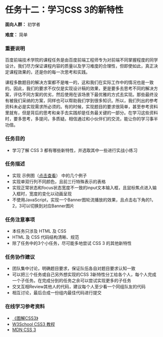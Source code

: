 # 任务十二：学习CSS 3的新特性

**面向人群：**
初学者

**难度：**
简单

### 重要说明

百度前端技术学院的课程任务是由百度前端工程师专为对前端不同掌握程度的同学设计。我们尽力保证课程内容的质量以及学习难度的合理性，但即使如此，真正决定课程效果的，还是你的每一次思考和实践。

课程多数题目的解决方案都不是唯一的，这和我们在实际工作中的情况也是一致的。因此，我们的要求不仅仅是实现设计稿的效果，更是要多去思考不同的解决方案，评估不同方案的优劣，然后使用在该场景下最优雅的方式去实现。那些最终没有被我们采纳的方案，同样也可以帮助我们学到很多知识。所以，我们列出的参考资料未必是实现需求所必须的。有的时候，实现题目的要求很简单，甚至参考资料里就有，但是背后的思考和亲手去实践却是任务最关键的一部分。在学习这些资料时，要多思考，多提问，多质疑。相信通过和小伙伴们的交流，能让你的学习事半功倍。

### 任务目的

- 学习了解 CSS 3 都有哪些新特性，并选取其中一些进行实战小练习

### 任务描述

- 实现 示例图（[点击查看](task_1_12-sample.jpg)） 中的几个例子
- 实现单双行列不同颜色，且前三行特殊表示的表格
- 实现正常状态和focus状态宽度不一致的input文本输入框，且鼠标焦点进入输入框时，宽度的变化以动画呈现
- 不使用JavaScript，实现一个Banner图轮流播放的效果，且点击右下角的1，2，3可以切换到对应Banner图片

### 任务注意事项

- 本任务只涉及 HTML 及 CSS
- HTML 及 CSS 代码结构清晰、规范
- 除了任务中的3个小任务，尽可能多地尝试 CSS 3 的其他新特性

### 任务协作建议

- 团队集中讨论，明确题目要求，保证队伍各自对题目要求认知一致
- 可以把三个任务或自己另外想实现的CSS 3新特性分工给各个人，每个人完成一个子任务。在完成分到的任务之余可以尝试实现更多的子任务
- 交叉互相Review其他人的代码，建议每个人至少看一个同组队友的代码
- 相互讨论，最后合成一份组内最佳代码进行提交

### 在线学习参考资料

- [《图解CSS3》](https://book.douban.com/subject/25920727/)
- [W3School CSS3 教程](http://www.w3school.com.cn/css3/index.asp)
- [MDN CSS 3](https://developer.mozilla.org/zh-CN/docs/Web/CSS/CSS3)
